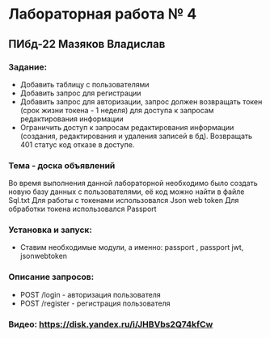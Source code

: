 # Лабораторная работа № 4
## ПИбд-22 Мазяков Владислав
### Задание:
* Добавить таблицу с пользователями
* Добавить запрос для регистрации
* Добавить запрос для авторизации, запрос должен возвращать токен (срок жизни токена - 1 неделя) для доступа к запросам редактирования информации
* Ограничить доступ к запросам редактирования информации (создания, редактирования и удаления записей в бд). Возвращать 401 статус код отказе в доступе.

### Тема - доска объявлений
Во время выполнения данной лабораторной необходимо было создать новую базу данных с пользователями, её код можно найти в файле Sql.txt
Для работы с токенами использовался Json web token
Для обработки токена использовался Passport

### Установка и запуск:
* Ставим необходимые модули, а именно: passport , passport jwt, jsonwebtoken

### Описание запросов:
* POST /login - авторизация пользователя
* POST /register - регистрация пользователя
### Видео: https://disk.yandex.ru/i/JHBVbs2Q74kfCw
